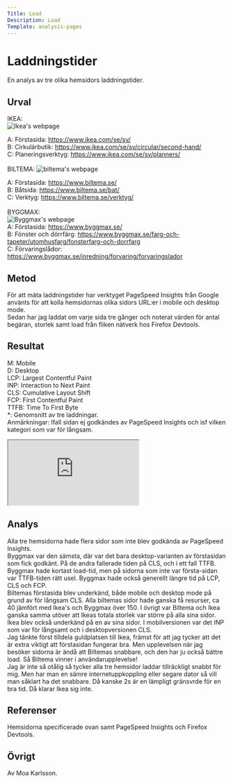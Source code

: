 ```yaml
---
Title: Load
Description: Load
Template: analysis-pages
---
```


Laddningstider
=======================

En analys av tre olika hemsidors laddningstider.

Urval
-----------------------
IKEA:  
<picture class="loadPhotos">
    <source media="(min-width: 768px)" srcset="%base_url%/image/ikea.png?w=600&save-as=jpg">
    <img src="%base_url%/image/ikea.png&w=300" alt="Ikea's webpage">
</picture>  

A: Förstasida: https://www.ikea.com/se/sv/  
B: Cirkulärbutik: https://www.ikea.com/se/sv/circular/second-hand/  
C: Planeringsverktyg: https://www.ikea.com/se/sv/planners/  
<br>
BILTEMA: 
<picture class="loadPhotos">
    <source media="(min-width: 768px)" srcset="%base_url%/image/biltema.png?w=600&save-as=jpg">
    <img src="%base_url%/image/biltema.png&w=300" alt="biltema's webpage">
</picture>  

A: Förstasida: https://www.biltema.se/  
B: Båtsida: https://www.biltema.se/bat/  
C: Verktyg: https://www.biltema.se/verktyg/  
<br>
BYGGMAX:  
<picture class="loadPhotos">
    <source media="(min-width: 768px)" srcset="%base_url%/image/byggmax.png?w=600&save-as=jpg">
    <img src="%base_url%/image/byggmax.png&w=300" alt="Byggmax's webpage">
</picture>  
A: Förstasida: https://www.byggmax.se/  
B: Fönster och dörrfärg: https://www.byggmax.se/farg-och-tapeter/utomhusfarg/fonsterfarg-och-dorrfarg  
C: Förvaringslådor: https://www.byggmax.se/inredning/forvaring/forvaringslador


Metod
-----------------------

För att mäta laddningstider har verktyget PageSpeed Insights från Google använts för att kolla hemsidornas olika sidors URL:er i mobile och desktop mode.  
Sedan har jag laddat om varje sida tre gånger och noterat värden för antal begäran, storlek samt load från fliken nätverk hos Firefox Devtools.

Resultat
-----------------------
M: Mobile  
D: Desktop  
LCP: Largest Contentful Paint  
INP: Interaction to Next Paint  
CLS: Cumulative Layout Shift  
FCP: First Contentful Paint  
TTFB: Time To First Byte  
*: Genomsnitt av tre laddningar.  
Anmärkningar: Ifall sidan ej godkändes av PageSpeed Insights och isf vilken kategori som var för långsam.  

<div class="embed-container">
    <iframe src="https://docs.google.com/spreadsheets/d/e/2PACX-1vRc_ciLDhE--jgmevZl-UcbO0Q-imlZ8pOH7CYCbsNOyd1Nr1zI6V6s8dBwUURkCUoperSK3OWx6yVa/pubhtml?widget=true&amp;headers=false" 
        title="Spreadsheet med resultat"></iframe>

</div>

Analys
-----------------------

Alla tre hemsidorna hade flera sidor som inte blev godkända av PageSpeed Insights.  
Byggmax var den sämsta, där var det bara desktop-varianten av förstasidan som fick godkänt. På de andra fallerade tiden på CLS, och i ett fall TTFB. Byggmax hade kortast load-tid, men på sidorna som inte var första-sidan var TTFB-tiden rätt usel. Byggmax hade också generellt längre tid på LCP, CLS och FCP.  
Biltemas förstasida blev underkänd, både mobile och desktop mode på grund av för långsam CLS. Alla biltemas sidor hade ganska få resurser, ca 40 jämfört med Ikea's och Byggmax över 150. I övrigt var Biltema och Ikea ganska samma utöver att Ikeas totala storlek var större på alla sina sidor.  
Ikea blev också underkänd på en av sina sidor. I mobilversionen var det INP som var för långsamt och i desktopversionen CLS.  
Jag tänkte först tilldela guldplatsen till Ikea, främst för att jag tycker att det är extra viktigt att förstasidan fungerar bra. Men upplevelsen när jag besöker sidorna är ändå att Biltemas snabbare, och den har ju också bättre load. Så Biltema vinner i användarupplevelse!  
Jag är inte så otålig så tycker alla tre hemsidor laddar tillräckligt snabbt för mig. Men har man en sämre internetuppkoppling eller segare dator så vill man såklart ha det snabbare. Då kanske 2s är en lämpligt gränsvrde för en bra tid. Då klarar Ikea sig inte.


Referenser
-----------------------

Hemsidorna specificerade ovan samt PageSpeed Insights och Firefox Devtools.

Övrigt
-----------------------

Av Moa Karlsson.